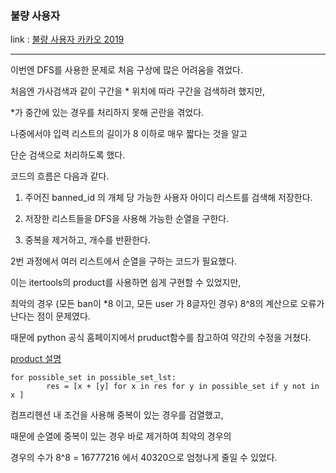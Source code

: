 ### 불량 사용자
link : [불량 사용자 카카오 2019](https://programmers.co.kr/learn/courses/30/lessons/64064/)

-----------------------------------
이번엔 DFS를 사용한 문제로 처음 구상에 많은 어려움을 겪었다.

처음엔 가사검색과 같이 구간을 * 위치에 따라 구간을 검색하려 했지만,

*가 중간에 있는 경우를 처리하지 못해 곤란을 겪었다.

나중에서야 입력 리스트의 길이가 8 이하로 매우 짧다는 것을 알고

단순 검색으로 처리하도록 했다.

코드의 흐름은 다음과 같다.

1. 주어진 banned_id 의 개체 당 가능한 사용자 아이디 리스트를 검색해 저장한다.

2. 저장한 리스트들을 DFS을 사용해 가능한 순열을 구한다.

3. 중복을 제거하고, 개수를 반환한다.

2번 과정에서 여러 리스트에서 순열을 구하는 코드가 필요했다.

이는 itertools의 product를 사용하면 쉽게 구현할 수 있었지만,

최악의 경우 (모든 ban이 *8 이고, 모든 user 가 8글자인 경우) 8^8의 계산으로 오류가 난다는 점이 문제였다.

때문에 python 공식 홈페이지에서 pruduct함수를 참고하여 약간의 수정을 거쳤다.

[product 설명](https://docs.python.org/3.8/library/itertools.html#itertools.product)

    for possible_set in possible_set_lst:
            res = [x + [y] for x in res for y in possible_set if y not in x ]

컴프리헨션 내 조건을 사용해 중복이 있는 경우를 검열했고, 

때문에 순열에 중복이 있는 경우 바로 제거하여 최악의 경우의 

경우의 수가 8^8 = 16777216 에서 40320으로 엄청나게 줄일 수 있었다.
